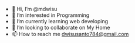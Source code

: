 - 👋 Hi, I’m @mdwisu
- 👀 I’m interested in Programming
- 🌱 I’m currently learning web developing
- 💞️ I’m looking to collaborate on My Home
- 📫 How to reach me dwisusanto784@gmail.com

<!---
mdwisu/mdwisu is a ✨ special ✨ repository because its `README.md` (this file) appears on your GitHub profile.
You can click the Preview link to take a look at your changes.
--->
